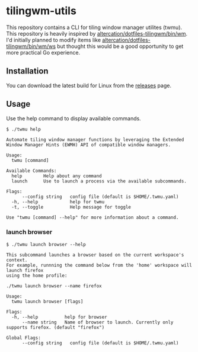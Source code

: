 # tilingwm-utils

This repository contains a CLI for tiling window manager utilites (twmu). This repository is heavily inspired by [altercation/dotfiles-tilingwm/bin/wm](https://github.com/altercation/dotfiles-tilingwm/tree/31e23a75eebdedbc4336e7826800586617d7d27d/bin/wm).
I'd initially planned to modify items like [altercation/dotfiles-tilingwm/bin/wm/ws](https://github.com/altercation/dotfiles-tilingwm/blob/31e23a75eebdedbc4336e7826800586617d7d27d/bin/wm/ws) but thought
this would be a good opportunity to get more practical Go experience.

## Installation

You can download the latest build for Linux from the [releases](https://github.com/patkaehuaea/twmu/releases) page.

## Usage

Use the help command to display available commands.

```
$ ./twmu help

Automate tiling window manager functions by leveraging the Extended Window Manager Hints (EWMH) API of compatible window managers.

Usage:
  twmu [command]

Available Commands:
  help        Help about any command
  launch      Use to launch a process via the available subcommands.

Flags:
      --config string   config file (default is $HOME/.twmu.yaml)
  -h, --help            help for twmu
  -t, --toggle          Help message for toggle

Use "twmu [command] --help" for more information about a command.
```
### launch browser

```
$ ./twmu launch browser --help

This subcommand launches a browser based on the current workspace's context.
For example, runnning the command below from the 'home' workspace will launch firefox
using the home profile:

./twmu launch browser --name firefox

Usage:
  twmu launch browser [flags]

Flags:
  -h, --help          help for browser
      --name string   Name of browser to launch. Currently only supports firefox. (default "firefox")

Global Flags:
      --config string   config file (default is $HOME/.twmu.yaml)
```
